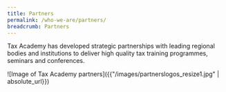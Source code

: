 ```yaml
---
title: Partners
permalink: /who-we-are/partners/
breadcrumb: Partners
---
```

Tax Academy has developed strategic partnerships with leading regional bodies and institutions to deliver high quality tax training programmes, seminars and conferences.

![Image of Tax Academy partners]({{"/images/partnerslogos_resize1.jpg" | absolute_url}})